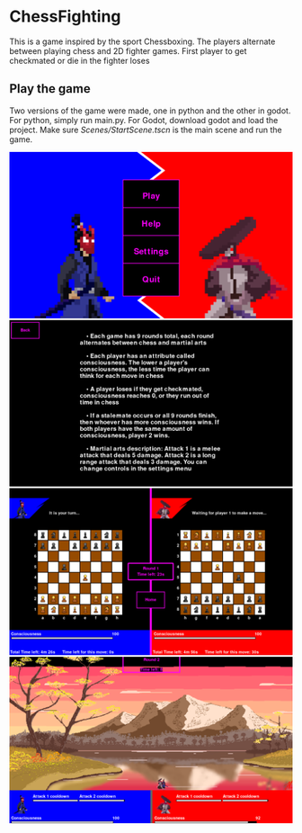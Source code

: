 # ChessFighting

This is a game inspired by the sport Chessboxing. The players alternate between playing chess and 2D fighter games. First player to get checkmated or die in the fighter loses

## Play the game

Two versions of the game were made, one in python and the other in godot. For python, simply run main.py. For Godot, download godot and load the project. Make sure *Scenes/StartScene.tscn* is the main scene and run the game.

![Chess](Screenshots/Start.png)
![Chess](Screenshots/Rules.png)
![Chess](Screenshots/Chess%20Screen.png)
![Fight](Screenshots/Fight%20Screen.png)
